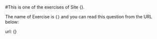#This is one of the exercises of Site {}.

The name of Exercise is `{}` and you can read this question from the URL below:

url: {}